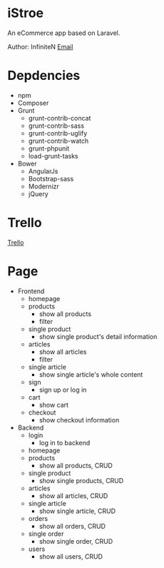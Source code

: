 # iStroe
An eCommerce app based on Laravel.

Author: InfiniteN [Email](mailto:liubingyao@gmail.com)

# Depdencies
* npm
* Composer
* Grunt
  * grunt-contrib-concat
  * grunt-contrib-sass
  * grunt-contrib-uglify
  * grunt-contrib-watch
  * grunt-phpunit
  * load-grunt-tasks
* Bower
  * AngularJs
  * Bootstrap-sass
  * Modernizr
  * jQuery

# Trello
[Trello](https://trello.com/b/hiE0qQkV)

# Page
* Frontend
  * homepage
  * products
    * show all products
    * filter
  * single product
    * show single product's detail information
  * articles
    * show all articles
    * filter
  * single article
    * show single article's whole content
  * sign
    * sign up or log in
  * cart
    * show cart
  * checkout
    * show checkout information
* Backend
  * login
    * log in to backend
  * homepage
  * products
    * show all products, CRUD
  * single product
    * show single products, CRUD
  * articles
    * show all articles, CRUD
  * single article
    * show single article, CRUD
  * orders
    * show all orders, CRUD
  * single order
    * show single order, CRUD
  * users
    * show all users, CRUD
